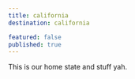 ```yaml
---
title: california
destination: california

featured: false
published: true
---
```

This is our home state and stuff yah.
